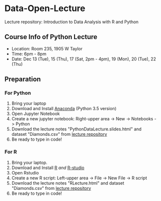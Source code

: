 # Data-Open-Lecture

Lecture repository: Introduction to Data Analysis with R and Python

## Course Info of Python Lecture

- Location: Room 235, 1905 W Taylor
- Time: 6pm - 8pm
- Date: Dec 13 (Tue), 15 (Thu), 17 (Sat, 2pm - 4pm), 19 (Mon), 20 (Tue), 22 (Thu)

## Preparation

### For Python

1. Bring your laptop
2. Download and Install [Anaconda](https://www.continuum.io/downloads) (Python 3.5 version)
3. Open Jupyter Notebook
4. Create a new jupyter notebook: Right-upper area -> New -> Notebooks -> Python
5. Download the lecture notes "PythonDataLecture.slides.html" and dataset "Diamonds.csv" from [lecture repository](https://github.com/founderfan/Data-Open-Lecture)
6. Be ready to type in code!

### For R

1. Bring your laptop.
2. Download and Install [R](https://cloud.r-project.org/) *and* [R-studio](https://www.rstudio.com/products/rstudio/download/)
3. Open Rstudio
4. Create a new R script: Left-upper area -> File -> New File -> R script
5. Download the lecture notes "RLecture.html" and dataset "Diamonds.csv" from [lecture repository](https://github.com/founderfan/Data-Open-Lecture)
6. Be ready to type in code!
